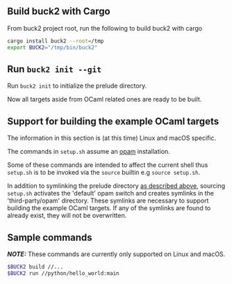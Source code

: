 ## Build buck2 with Cargo

From buck2 project root, run the following to build buck2 with cargo

```sh
cargo install buck2 --root=/tmp
export BUCK2="/tmp/bin/buck2"
```

## Run `buck2 init --git`

Run `buck2 init` to initialize the prelude directory.

Now all targets aside from OCaml related ones are ready to be built.

## Support for building the example OCaml targets

The information in this section is (at this time) Linux and macOS specific.

The commands in `setup.sh` assume an [opam](https://opam.ocaml.org/) installation.

Some of these commands are intended to affect the current shell thus `setup.sh` is to be invoked via the `source` builtin e.g `source setup.sh`.

In addition to symlinking the prelude directory [as described above](#add-in-prelude-into-the-project), sourcing `setup.sh` activates the 'default' opam switch and creates symlinks in the 'third-party/opam' directory. These symlinks are necessary to support building the example OCaml targets. If any of the symlinks are found to already exist, they will not be overwritten.

## Sample commands

**_NOTE:_** These commands are currently only supported on Linux and macOS.

```sh
$BUCK2 build //...
$BUCK2 run //python/hello_world:main
```
